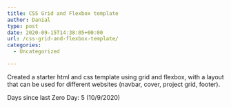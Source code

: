 ```yaml
---
title: CSS Grid and Flexbox template
author: Danial
type: post
date: 2020-09-15T14:38:05+00:00
url: /css-grid-and-flexbox-template/
categories:
  - Uncategorized

---
```

Created a starter html and css template using grid and flexbox, with a layout that can be used for different websites (navbar, cover, project grid, footer).

Days since last Zero Day: 5 (10/9/2020)